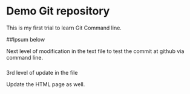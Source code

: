 # Demo Git repository

This is my first trial to learn Git Command line.


##Ipsum below

Next level of modification in the text file to test the commit at github via command line.

###

3rd level of update in the file


Update the HTML page as well.